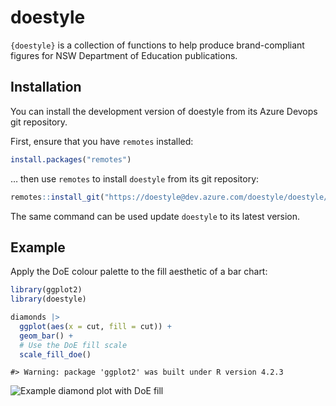 <!-- README.md is generated from README.Rmd. Please edit that file -->

# doestyle

<!-- badges: start -->
<!-- badges: end -->

`{doestyle}` is a collection of functions to help produce
brand-compliant figures for NSW Department of Education publications.

## Installation

You can install the development version of doestyle from its Azure
Devops git repository.

First, ensure that you have `remotes` installed:

``` r
install.packages("remotes")
```

… then use `remotes` to install `doestyle` from its git repository:

``` r
remotes::install_git("https://doestyle@dev.azure.com/doestyle/doestyle/_git/doestyle")
```

The same command can be used update `doestyle` to its latest version.

## Example

Apply the DoE colour palette to the fill aesthetic of a bar chart:

``` r
library(ggplot2)
library(doestyle)

diamonds |>
  ggplot(aes(x = cut, fill = cut)) +
  geom_bar() +
  # Use the DoE fill scale
  scale_fill_doe()
```

    #> Warning: package 'ggplot2' was built under R version 4.2.3

![Example diamond plot with DoE
fill](man/figures/README-fig-example.png)
